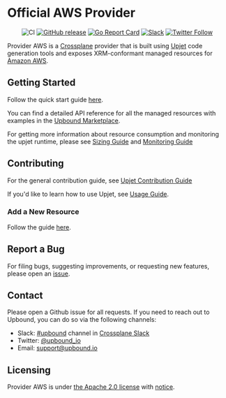 # Official AWS Provider

<div align="center">

![CI](https://github.com/upbound/provider-aws/workflows/CI/badge.svg) [![GitHub release](https://img.shields.io/github/release/upbound/provider-aws/all.svg?style=flat-square)](https://github.com/upbound/provider-aws/releases) [![Go Report Card](https://goreportcard.com/badge/github.com/upbound/provider-aws)](https://goreportcard.com/report/github.com/upbound/provider-aws) [![Slack](https://slack.crossplane.io/badge.svg)](https://crossplane.slack.com/archives/C01TRKD4623) [![Twitter Follow](https://img.shields.io/twitter/follow/upbound_io.svg?style=social&label=Follow)](https://twitter.com/intent/follow?screen_name=upbound_io&user_id=788180534543339520)

</div>

Provider AWS is a [Crossplane](https://crossplane.io/) provider that is
built using [Upjet](https://github.com/upbound/upjet) code
generation tools and exposes XRM-conformant managed resources for
[Amazon AWS](https://aws.amazon.com/).

## Getting Started

Follow the quick start guide [here](https://marketplace.upbound.io/providers/upbound/provider-aws/latest/docs/quickstart).

You can find a detailed API reference for all the managed resources with examples in the [Upbound Marketplace](https://marketplace.upbound.io/providers/upbound/provider-aws/latest/managed-resources).

For getting more information about resource consumption and monitoring
the upjet runtime, please see [Sizing Guide](https://github.com/upbound/upjet/blob/main/docs/sizing-guide.md) 
and [Monitoring Guide](https://github.com/upbound/upjet/blob/main/docs/monitoring.md)

## Contributing

For the general contribution guide, see [Upjet Contribution Guide](https://github.com/upbound/upjet/blob/main/CONTRIBUTING.md)

If you'd like to learn how to use Upjet, see [Usage Guide](https://github.com/upbound/upjet/tree/main/docs).

### Add a New Resource

Follow the guide [here](https://github.com/upbound/upjet/blob/main/docs/add-new-resource-short.md).

## Report a Bug

For filing bugs, suggesting improvements, or requesting new features, please
open an [issue](https://github.com/upbound/provider-aws/issues).

## Contact

Please open a Github issue for all requests. If you need to reach out to Upbound,
you can do so via the following channels:
* Slack: [#upbound](https://crossplane.slack.com/archives/C01TRKD4623) channel in [Crossplane Slack](https://slack.crossplane.io)
* Twitter: [@upbound_io](https://twitter.com/upbound_io)
* Email: [support@upbound.io](mailto:support@upbound.io)

## Licensing

Provider AWS is under [the Apache 2.0 license](LICENSE) with [notice](NOTICE).
